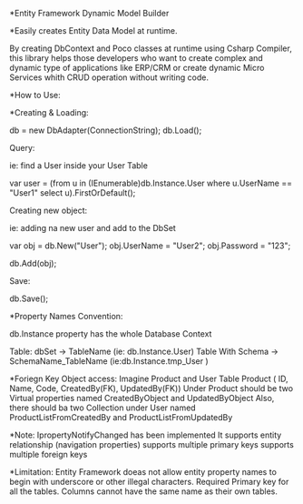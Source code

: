*Entity Framework Dynamic Model Builder

*Easily creates Entity Data Model at runtime.

By creating DbContext and Poco classes at runtime using Csharp Compiler, this library helps those developers who want to create complex and dynamic type of applications like ERP/CRM or create dynamic Micro Services whith CRUD operation without writing code.

*How to Use:

*Creating & Loading:

db = new DbAdapter(ConnectionString);
db.Load();

Query:

ie: find a User inside your User Table

var user = (from u in (IEnumerable<dynamic>)db.Instance.User
where u.UserName == "User1"
select u).FirstOrDefault();

Creating new object:

ie: adding na new user and add to the DbSet

var obj = db.New("User");
obj.UserName = "User2";
obj.Password = "123";

db.Add(obj);

Save:

db.Save();

*Property Names Convention:

db.Instance property has the whole Database Context

Table: dbSet -> TableName (ie: db.Instance.User)
Table With Schema -> SchemaName_TableName (ie:db.Instance.tmp_User )

*Foriegn Key Object access:
Imagine Product and User Table
Product ( ID, Name, Code, CreatedBy(FK), UpdatedBy(FK)) 
Under Product should be two Virtual properties named CreatedByObject and UpdatedByObject
Also, there should ba two Collection under User named ProductListFromCreatedBy and ProductListFromUpdatedBy

*Note:
IpropertyNotifyChanged has been implemented
It supports entity relationship (navigation properties)
supports multiple primary keys
supports multiple foreign keys

*Limitation:
Entity Framework doeas not allow entity property names to begin with underscore or other illegal characters.
Required Primary key for all the tables.
Columns cannot have the same name as their own tables.
